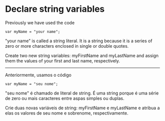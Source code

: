 # Declare string variables

Previously we have used the code

`var myName = "your name";`

"your name" is called a string literal. It is a string because it is a series of zero or more characters enclosed in single or double quotes.

Create two new string variables: myFirstName and myLastName and assign them the values of your first and last name, respectively.

---

Anteriormente, usamos o código

`var myName = "seu nome";`

"seu nome" é chamado de literal de string. É uma string porque é uma série de zero ou mais caracteres entre aspas simples ou duplas.

Crie duas novas variáveis de string: myFirstName e myLastName e atribua a elas os valores de seu nome e sobrenome, respectivamente.